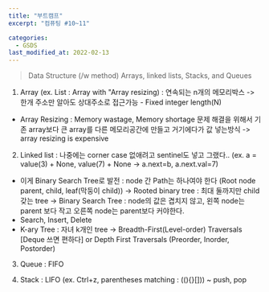 ```yaml
---
title: "부트캠프"
excerpt: "컴퓨팅 #10~11"

categories:
  - GSDS
last_modified_at: 2022-02-13
---
```


> Data Structure (/w method)
> Arrays, linked lists, Stacks, and Queues

1. Array (ex. List : Array with "Array resizing) : 연속되는 n개의 메모리박스 -> 한개 주소만 알아도 상대주소로 접근가능 - Fixed integer length(N)

- Array Resizing : Memory wastage, Memory shortage 문제 해결을 위해서 기존 array보다 큰 array를 다른 메모리공간에 만들고 거기에다가 값 넣는방식 -> array resizing is expensive

2. Linked list : 나중에는 corner case 없애려고 sentinel도 넣고 그랬다..
   (ex. a = value(3) + None, value(7) + None -> a.next=b, a.next.val=7)

- 이게 Binary Search Tree로 발전 : node 간 Path는 하나여야 한다 (Root node parent, child, leaf(막둥이 child)) -> Rooted binary tree : 최대 둘까지만 child 갖는 tree -> Binary Search Tree : node의 값은 겹치지 않고, 왼쪽 node는 parent 보다 작고 오른쪽 node는 parent보다 커야한다.
- Search, Insert, Delete
- K-ary Tree : 자녀 k개인 tree -> Breadth-First(Level-order) Traversals [Deque 쓰면 편하다] or Depth First Traversals (Preorder, Inorder, Postorder)

3. Queue : FIFO

4. Stack : LIFO (ex. Ctrl+z, parentheses matching : ((){}[])) ~ push, pop

